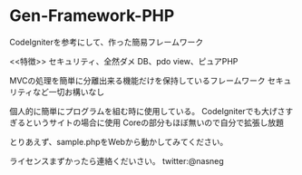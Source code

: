 Gen-Framework-PHP
=================

CodeIgniterを参考にして、作った簡易フレームワーク

<<特徴>>
セキュリティ、全然ダメ
DB、pdo
view、ピュアPHP

MVCの処理を簡単に分離出来る機能だけを保持しているフレームワーク
セキュリティなど一切お構いなし

個人的に簡単にプログラムを組む時に使用している。
CodeIgniterでも大げさすぎるというサイトの場合に使用
Coreの部分もほぼ無いので自分で拡張し放題

とりあえず、sample.phpをWebから動かしてみてください。

ライセンスまずかったら連絡くだいさい。
twitter:@nasneg
